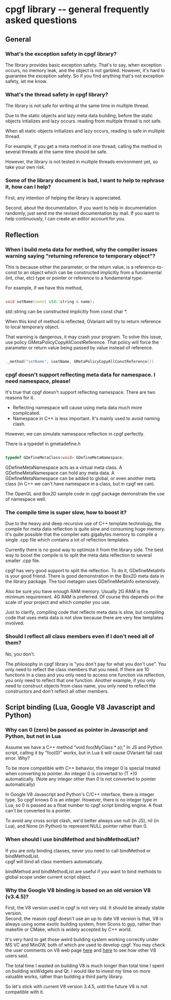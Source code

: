# cpgf library -- general frequently asked questions

## General

### What's the exception safety in cpgf library?

The library provides basic exception safety. That's to say, when exception occurs, no memory leak, and the object is not garbled. However, it's hard to guarantee the exception safety. So if you find anything that's not exception safety, let me know.

### What's the thread safety in cpgf library?

The library is not safe for writing at the same time in multiple thread.

Due to the static objects and lazy meta data building, before the static objects intializes and lazy occurs. reading from multiple thread is not safe.

When all static objects initializes and lazy occurs, reading is safe in multiple thread.

For example, if you get a meta method in one thread, calling the method in several threads at the same time should be safe.

However, the library is not tested in multiple threads environment yet, so take your own risk.

### Some of the library document is bad, I want to help to rephrase it, how can I help?

First, any intention of helping the library is appreciated.

Second, about the documentation. If you want to help in documentation randomly, just send me the revised documentation by mail. If you want to help continuously, I can create an editor account for you.

## Reflection

### When I build meta data for method, why the compiler issues warning saying "returning reference to temporary object"?

This is because either the parameter, or the return value, is a reference-to-const to an object which can be constructed implicitly from a fundamental (int, char, etc) type or pointer or reference to a fundamental type.

For example, if we have this method,
```c++

void setName(const std::string & name);
```
std::string can be constructed implicitly from const char *.

When this kind of method is reflected, GVariant will try to return reference to local temporary object.

That warning is dangerous, it may crash your program. To solve this issue, use policy GMetaPolicyCopyAllConstReference. That policy will force the parameter or return value being passed by value instead of reference.
```c++

._method("setName", &setName, GMetaPolicyCopyAllConstReference())
```


### cpgf doesn't support reflecting meta data for namespace. I need namespace, please!

It's true that cpgf doesn't support reflecting namespace. There are two reasons for it.
  - Reflecting namespace will cause using meta data much more complicated.
  - Namespace in C++ is less important. It's mainly used to avoid naming clash.

However, we can simulate namespace reflection in cpgf perfectly.

There is a typedef in gmetadefine.h
```c++

typedef GDefineMetaClass<void> GDefineMetaNamespace;
```

GDefineMetaNamespace acts as a virtual meta class. A GDefineMetaNamespace can hold any meta data. A GDefineMetaNamespace can be added to global, or even another meta class (in C++ we can't have namespace in a class, but in cpgf we can).

The OpenGL and Box2D sample code in cpgf package demonstrate the use of namespace well.

### The compile time is super slow, how to boost it?

Due to the heavy and deep recursive use of C++ template technology, the compile for meta data reflection is quite slow and consuming huge memory. It's quite possible that the compiler eats gigabytes memory to compile a single .cpp file which contains a lot of reflection templates.

Currently there is no good way to optimize it from the library side. The best way to boost the compile is to split the meta data reflection to several smaller .cpp file.

cpgf has very good support to split the reflection. To do it, GDefineMetaInfo is your good friend. There is good demonstration in the Box2D meta data in the library package. The tool metagen uses GDefineMetaInfo extensively.

Also be sure you have enough RAM memory. Usually 2G RAM is the minimum requirement. 4G RAM is preferred. Of course this depends on the scale of your project and which compiler you use.

Just to clarify, compiling code that reflects meta data is slow, but compiling code that uses meta data is not slow because there are very few templates involved.

### Should I reflect all class members even if I don't need all of them?
No, you don't.

The philosophy in cpgf library is "you don't pay for what you don't use". You only need to reflect the class members that you need. If there are 10 functions in a class and you only need to access one function via reflection, you only need to reflect that one function. Another example, if you only need to construct objects from class name, you only need to reflect the constructors and don't reflect all other members.

## Script binding (Lua, Google V8 Javascript and Python)

### Why can 0 (zero) be passed as pointer in Javascript and Python, but not in Lua

Assume we have a C++ method "void foo(MyClass * p);" In JS and Python script, calling it by "foo(0)" works, but in Lua it will cause GVariant fail cast error. Why?

To be more compatible with C++ behavior, the integer 0 is special treated when converting to pointer. An integer 0 is converted to (T *)0 automatically. (Note any integer other than 0 is not converted to pointer automatically)

In Google V8 Javascript and Python's C/C++ interface, there is integer type. So cpgf knows 0 is an integer. However, there is no integer type in Lua, so 0 is passed as a float number to cpgf script binding engine. A float can't be converted to a pointer.

To avoid any cross script clash, we'd better always use null (in JS), nil (in Lua), and None (in Python) to represent NULL pointer rather than 0.

### When should I use bindMethod and bindMethodList?

If you are only binding classes, never you need to call bindMethod or bindMethodList.  
cpgf will bind all class members automatically.

bindMethod and bindMethodList are useful if you want to bind methods to global scope under current script object.

### Why the Google V8 binding is based on an old version V8 (v3.4.5)?

First, the V8 version used in cpgf is not very old. It should be already stable version.  
Second, the reason cpgf doesn't use an up to date V8 version is that, V8 is always using some exotic building system, from Scons to gyp, rather than makefile or CMake, which is widely accepted by C++ world.

It's very hard to get those weird building system working correctly under MS VC and MinGW, both of which are used to develop cpgf. You may check the user comments on V8 web page [here](*code.google.com/p/v8/wiki/BuildingOnWindows) and [here](*code.google.com/p/v8/wiki/BuildingWithGYP) to see how other V8 users said.

The total time I wasted on building V8 is much longer than total time I spent on building wxWidgets and Qt. I would like to invest my time on more valuable works, rather than building a third party library.

So let's stick with current V8 version 3.4.5, until the future V8 is not compatible with it.
